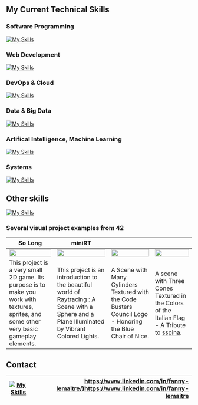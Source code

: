 <!--
**FannyTM/FannyTM** is a ✨ _special_ ✨ repository because its `README.md` (this file) appears on your GitHub profile.

Here are some ideas to get you started:

- 🔭 I’m currently working on ...
- 🌱 I’m currently learning ...
- 👯 I’m looking to collaborate on ...
- 🤔 I’m looking for help with ...
- 💬 Ask me about ...
- 📫 How to reach me: ...
- 😄 Pronouns: ...
- ⚡ Fun fact: ...
-->

## My Current Technical Skills

### Software Programming
[![My Skills](https://skillicons.dev/icons?i=c,cpp,qt,git,github)](https://skillicons.dev)

### Web Development
[![My Skills](https://skillicons.dev/icons?i=java,spring,angular,php,symfony,fastapi,js,ts,react,nestjs,nextjs,html,css)](https://skillicons.dev)

### DevOps & Cloud
[![My Skills](https://skillicons.dev/icons?i=docker,kubernetes,ansible,grafana,jenkins,gitlab,githubactions,azure)](https://skillicons.dev)

### Data & Big Data
[![My Skills](https://skillicons.dev/icons?i=postgres,mysql,kafka)](https://skillicons.dev)

### Artifical Intelligence, Machine Learning
[![My Skills](https://skillicons.dev/icons?i=python,pytorch,tensorflow)](https://skillicons.dev)

### Systems
[![My Skills](https://skillicons.dev/icons?i=linux,redhat,windows)](https://skillicons.dev)

## Other skills
[![My Skills](https://skillicons.dev/icons?i=wordpress,photoshop)](https://skillicons.dev)

### Several visual project examples from 42
| So Long |  miniRT | | |
| --- | --- | --- | --- |
| <img src="https://user-images.githubusercontent.com/95549682/221436657-118d8131-7d19-4d59-89f9-8f32bc983600.png" width="100%"/> | <img src="https://user-images.githubusercontent.com/95549682/221436859-1b6f130a-664a-4ca6-b559-319687f7e094.png" width="100%"/> | <img src="https://user-images.githubusercontent.com/95549682/221436945-717df355-60c6-4af3-a9be-c2c82d3642e5.png" width="100%"/> | <img src="https://user-images.githubusercontent.com/95549682/221436783-011bc7e9-3f81-47ba-9e86-573754ad26d2.png" width="100%"/> |
| This project is a very small 2D game. Its purpose is to make you work with textures, sprites, and some other very basic gameplay elements. | This project is an introduction to the beautiful world of Raytracing : A Scene with a Sphere and a Plane Illuminated by Vibrant Colored Lights. | A Scene with Many Cylinders Textured with the Code Busters Council Logo - Honoring the Blue Chair of Nice. | A scene with Three Cones Textured in the Colors of the Italian Flag - A Tribute to [sspina](https://github.com/SalvatoreSpina). |

## Contact
|    [![My Skills](https://skillicons.dev/icons?i=linkedin)](https://skillicons.dev) | https://www.linkedin.com/in/fanny-lemaitre/)https://www.linkedin.com/in/fanny-lemaitre |
|    :----:           |          ---: |



